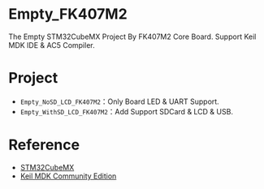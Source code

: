 # Empty_FK407M2
The Empty STM32CubeMX Project By FK407M2 Core Board. Support Keil MDK IDE & AC5 Compiler.

# Project
- `Empty_NoSD_LCD_FK407M2`：Only Board LED & UART Support.
- `Empty_WithSD_LCD_FK407M2`：Add Support SDCard & LCD & USB.

# Reference
- [STM32CubeMX](https://www.st.com/en/development-tools/stm32cubemx.html)
- [Keil MDK Community Edition](https://www2.keil.com/mdk5/editions/community)
